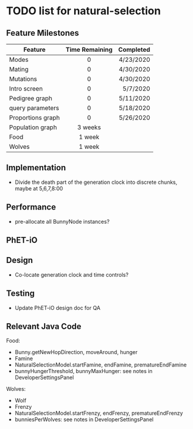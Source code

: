 # TODO list for natural-selection

## Feature Milestones

| Feature | Time Remaining | Completed |
| --- | :---: | ---: |
| Modes | 0 | 4/23/2020 |
| Mating | 0 | 4/30/2020 |
| Mutations | 0 | 4/30/2020 |
| Intro screen | 0 | 5/7/2020 |
| Pedigree graph | 0 | 5/11/2020 |
| query parameters | 0 | 5/18/2020 |
| Proportions graph | 0 | 5/26/2020 | 
| Population graph | 3 weeks | |
| Food | 1 week | | 
| Wolves | 1 week | |

## Implementation

* Divide the death part of the generation clock into discrete chunks, maybe at 5,6,7,8:00

## Performance

* pre-allocate all BunnyNode instances?

## PhET-iO

## Design

* Co-locate generation clock and time controls?

## Testing

* Update PhET-iO design doc for QA

## Relevant Java Code

Food:
* Bunny.getNewHopDirection, moveAround, hunger
* Famine
* NaturalSelectionModel.startFamine, endFamine, prematureEndFamine
* bunnyHungerThreshold, bunnyMaxHunger: see notes in DeveloperSettingsPanel

Wolves:
* Wolf
* Frenzy
* NaturalSelectionModel.startFrenzy, endFrenzy, prematureEndFrenzy
* bunniesPerWolves: see notes in DeveloperSettingsPanel